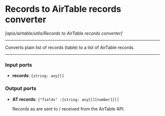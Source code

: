 # Records to AirTable records converter

_[apis/airtable/utils/Records to AirTable records converter]_

---

Converts plain list of records (table) to a list of AirTable records.<br>

---

### Input ports

* __records__: ` {string: any}[] `

### Output ports

* __AT records__: ` {"fields" :{string: any}[][number]}[] `


    Records as are sent to / received from the AirTable API.<br>

